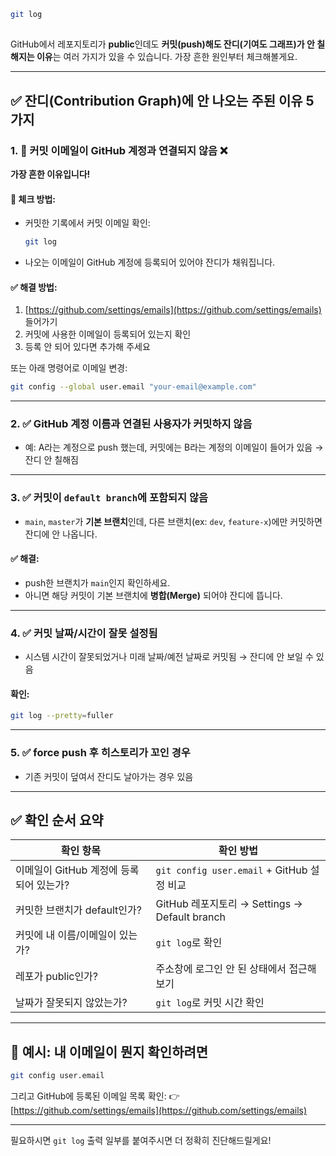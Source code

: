 

```bash
git log
```


##
GitHub에서 레포지토리가 **public**인데도 **커밋(push)해도 잔디(기여도 그래프)가 안 칠해지는 이유**는 여러 가지가 있을 수 있습니다. 가장 흔한 원인부터 체크해볼게요.

---

## ✅ 잔디(Contribution Graph)에 안 나오는 주된 이유 5가지

### 1. 🔑 커밋 이메일이 GitHub 계정과 연결되지 않음 ❌

**가장 흔한 이유입니다!**

#### 📌 체크 방법:

* 커밋한 기록에서 커밋 이메일 확인:

  ```bash
  git log
  ```
* 나오는 이메일이 GitHub 계정에 등록되어 있어야 잔디가 채워집니다.

#### ✅ 해결 방법:

1. [https://github.com/settings/emails](https://github.com/settings/emails) 들어가기
2. 커밋에 사용한 이메일이 등록되어 있는지 확인
3. 등록 안 되어 있다면 추가해 주세요

또는 아래 명령어로 이메일 변경:

```bash
git config --global user.email "your-email@example.com"
```

---

### 2. ✅ GitHub 계정 이름과 연결된 사용자가 커밋하지 않음

* 예: A라는 계정으로 push 했는데, 커밋에는 B라는 계정의 이메일이 들어가 있음 → 잔디 안 칠해짐

---

### 3. ✅ 커밋이 `default branch`에 포함되지 않음

* `main`, `master`가 **기본 브랜치**인데,
  다른 브랜치(ex: `dev`, `feature-x`)에만 커밋하면 잔디에 안 나옵니다.

#### ✅ 해결:

* push한 브랜치가 `main`인지 확인하세요.
* 아니면 해당 커밋이 기본 브랜치에 **병합(Merge)** 되어야 잔디에 뜹니다.

---

### 4. ✅ 커밋 날짜/시간이 잘못 설정됨

* 시스템 시간이 잘못되었거나 미래 날짜/예전 날짜로 커밋됨
  → 잔디에 안 보일 수 있음

#### 확인:

```bash
git log --pretty=fuller
```

---

### 5. ✅ force push 후 히스토리가 꼬인 경우

* 기존 커밋이 덮여서 잔디도 날아가는 경우 있음

---

## ✅ 확인 순서 요약

| 확인 항목                     | 확인 방법                                    |
| ------------------------- | ---------------------------------------- |
| 이메일이 GitHub 계정에 등록되어 있는가? | `git config user.email` + GitHub 설정 비교   |
| 커밋한 브랜치가 default인가?       | GitHub 레포지토리 → Settings → Default branch |
| 커밋에 내 이름/이메일이 있는가?        | `git log`로 확인                            |
| 레포가 public인가?             | 주소창에 로그인 안 된 상태에서 접근해보기                  |
| 날짜가 잘못되지 않았는가?            | `git log`로 커밋 시간 확인                      |

---

## 🎯 예시: 내 이메일이 뭔지 확인하려면

```bash
git config user.email
```

그리고 GitHub에 등록된 이메일 목록 확인:
👉 [https://github.com/settings/emails](https://github.com/settings/emails)

---

필요하시면 `git log` 출력 일부를 붙여주시면 더 정확히 진단해드릴게요!
